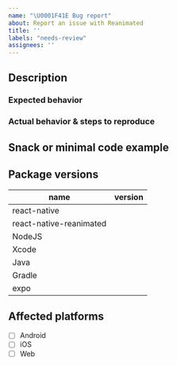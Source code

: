 ```yaml
---
name: "\U0001F41E Bug report"
about: Report an issue with Reanimated
title: ''
labels: "needs-review"
assignees: ''
---
```


<!--
NOTE: please submit only bug reports here, any new questions or feature requests should be submitted in Discussions:
https://github.com/yiheyang/taro-reanimated/discussions
 -->

## Description

<!--
Tell us what's happening here.
-->

### Expected behavior

### Actual behavior & steps to reproduce

## Snack or minimal code example

<!--
Please provide a minimal code example that reproduces the issue in [Snack](https://snack.expo.io/) or link to the Github repository.
Here are some tips for providing a minimal example: [https://stackoverflow.com/help/mcve](https://stackoverflow.com/help/mcve).
-->

## Package versions

<!--
What are the exact versions of packages and tools that you are using?

Remove packages from the table that you're not using or list additional if relevant.
-->

| name                                 | version |
| ------------------------------------ | ------- |
| react-native                         |         |
| react-native-reanimated              |         |
| NodeJS                               |         |
| Xcode                                |         |
| Java                                 |         |
| Gradle                               |         |
| expo                                 |         |

## Affected platforms

<!--
Please insert an "x" between the brackets of the affected platforms (e.g. - [x] iOS)
-->

- [ ] Android
- [ ] iOS
- [ ] Web
